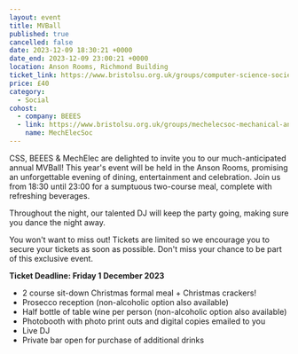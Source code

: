 ```yaml
---
layout: event
title: MVBall
published: true
cancelled: false
date: 2023-12-09 18:30:21 +0000
date_end: 2023-12-09 23:00:21 +0000
location: Anson Rooms, Richmond Building
ticket_link: https://www.bristolsu.org.uk/groups/computer-science-society-22c3/events/mvball-74f1
price: £40
category:
  - Social
cohost:
  - company: BEEES
  - link: https://www.bristolsu.org.uk/groups/mechelecsoc-mechanical-and-electrical-engineering-society-fe33
    name: MechElecSoc
---
```

CSS, BEEES & MechElec are delighted to invite you to our 
much-anticipated annual MVBall! This year's event will be held in the 
Anson Rooms, promising an unforgettable evening of dining, entertainment
 and celebration. Join us from 18:30 until 23:00 for a sumptuous 
two-course meal, complete with refreshing beverages.

Throughout the night, our talented DJ will keep the party going, making sure you dance the night away.

You won't want to miss out! Tickets are limited so we encourage you 
to secure your tickets as soon as possible. Don't miss your chance to be
 part of this exclusive event.

**Ticket Deadline: Friday 1 December 2023**

- 2 course sit-down Christmas formal meal + Christmas crackers!
- Prosecco reception (non-alcoholic option also available)
- Half bottle of table wine per person (non-alcoholic option also available)
- Photobooth with photo print outs and digital copies emailed to you
- Live DJ
- Private bar open for purchase of additional drinks




